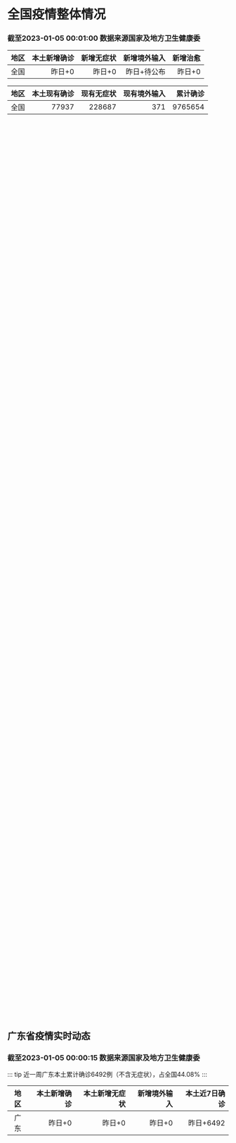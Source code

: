 
# 全国疫情整体情况
### 截至2023-01-05 00:01:00 数据来源国家及地方卫生健康委

|地区|本土新增确诊|新增无症状|新增境外输入|新增治愈|
|:--:|---:|---:|---:|---:|
|全国|昨日+0|昨日+0|昨日+待公布|昨日+0|

|地区|本土现有确诊|现有无症状|现有境外输入|累计确诊|
|:--:|---:|---:|---:|---:|
|全国|77937|228687|371|9765654|

<ChinaMap :dataList="dataList" :title="title"/>

<div id="chinaDayModify" style="width:100%;height:500px;margin-bottom:10px;"></div>
<div id="chinaAddHistoryData" style="width:100%;height:500px;margin-bottom:10px;"></div>
<div id="chinaNowHistoryData" style="width:100%;height:500px;margin-bottom:10px;"></div>
<div id="chinaTotalHistoryData" style="width:100%;height:500px;margin-bottom:10px;"></div>


## 广东省疫情实时动态
### 截至2023-01-05 00:00:15 数据来源国家及地方卫生健康委

::: tip 近一周广东本土累计确诊6492例（不含无症状），占全国44.08%
:::

|地区|本土新增确诊|本土新增无症状|新增境外输入|本土近7日确诊|
|:--:|---:|---:|---:|---:|
|广东|昨日+0|昨日+0|昨日+0|昨日+6492|

<div id="guangdongModify" style="width:100%;height:500px;margin-bottom:10px;"></div>
<div id="guangdongTotalHistory" style="width:100%;height:500px;margin-bottom:10px;"></div>
<div id="guangzhouModifyHistory" style="width:100%;height:500px;margin-bottom:10px;"></div>


<script>
import * as echarts from 'echarts'
export default {
  data(){
    return {
      title: '新增本土确诊',
      dataList: [{name: '台湾', value: 0, addList: []},{name: '香港', value: 0, addList: []},{name: '广东', value: 0, addList: []},{name: '湖北', value: 0, addList: []},{name: '上海', value: 0, addList: []},{name: '吉林', value: 0, addList: []},{name: '四川', value: 0, addList: []},{name: '重庆', value: 0, addList: []},{name: '福建', value: 0, addList: []},{name: '海南', value: 0, addList: []},{name: '河南', value: 0, addList: []},{name: '北京', value: 0, addList: []},{name: '内蒙古', value: 0, addList: []},{name: '云南', value: 0, addList: []},{name: '浙江', value: 0, addList: []},{name: '陕西', value: 0, addList: []},{name: '黑龙江', value: 0, addList: []},{name: '山西', value: 0, addList: []},{name: '山东', value: 0, addList: []},{name: '湖南', value: 0, addList: []},{name: '江苏', value: 0, addList: []},{name: '广西', value: 0, addList: []},{name: '天津', value: 0, addList: []},{name: '辽宁', value: 0, addList: []},{name: '河北', value: 0, addList: []},{name: '澳门', value: 0, addList: []},{name: '新疆', value: 0, addList: []},{name: '江西', value: 0, addList: []},{name: '贵州', value: 0, addList: []},{name: '安徽', value: 0, addList: []},{name: '甘肃', value: 0, addList: []},{name: '西藏', value: 0, addList: []},{name: '青海', value: 0, addList: []},{name: '宁夏', value: 0, addList: []},{name: '南海诸岛', value: 0, addList: []}]
    }
  },
  mounted () {
    const themeObj = {"color":["#2ec7c9","#b6a2de","#5ab1ef","#ffb980","#d87a80","#8d98b3","#e5cf0d","#97b552","#95706d","#dc69aa","#07a2a4","#9a7fd1","#588dd5","#f5994e","#c05050","#59678c","#c9ab00","#7eb00a","#6f5553","#c14089"],"backgroundColor":"rgba(0,0,0,0)","textStyle":{},"title":{"textStyle":{"color":"#008acd"},"subtextStyle":{"color":"#aaaaaa"}},"line":{"itemStyle":{"borderWidth":1},"lineStyle":{"width":2},"symbolSize":3,"symbol":"emptyCircle","smooth":true},"radar":{"itemStyle":{"borderWidth":1},"lineStyle":{"width":2},"symbolSize":3,"symbol":"emptyCircle","smooth":true},"bar":{"itemStyle":{"barBorderWidth":0,"barBorderColor":"#ccc"}},"pie":{"itemStyle":{"borderWidth":0,"borderColor":"#ccc"}},"scatter":{"itemStyle":{"borderWidth":0,"borderColor":"#ccc"}},"boxplot":{"itemStyle":{"borderWidth":0,"borderColor":"#ccc"}},"parallel":{"itemStyle":{"borderWidth":0,"borderColor":"#ccc"}},"sankey":{"itemStyle":{"borderWidth":0,"borderColor":"#ccc"}},"funnel":{"itemStyle":{"borderWidth":0,"borderColor":"#ccc"}},"gauge":{"itemStyle":{"borderWidth":0,"borderColor":"#ccc"}},"candlestick":{"itemStyle":{"color":"#d87a80","color0":"#2ec7c9","borderColor":"#d87a80","borderColor0":"#2ec7c9","borderWidth":1}},"graph":{"itemStyle":{"borderWidth":0,"borderColor":"#ccc"},"lineStyle":{"width":1,"color":"#aaaaaa"},"symbolSize":3,"symbol":"emptyCircle","smooth":true,"color":["#2ec7c9","#b6a2de","#5ab1ef","#ffb980","#d87a80","#8d98b3","#e5cf0d","#97b552","#95706d","#dc69aa","#07a2a4","#9a7fd1","#588dd5","#f5994e","#c05050","#59678c","#c9ab00","#7eb00a","#6f5553","#c14089"],"label":{"color":"#eeeeee"}},"map":{"itemStyle":{"areaColor":"#dddddd","borderColor":"#eeeeee","borderWidth":0.5},"label":{"color":"#d87a80"},"emphasis":{"itemStyle":{"areaColor":"rgba(254,153,78,1)","borderColor":"#444","borderWidth":1},"label":{"color":"rgb(100,0,0)"}}},"geo":{"itemStyle":{"areaColor":"#dddddd","borderColor":"#eeeeee","borderWidth":0.5},"label":{"color":"#d87a80"},"emphasis":{"itemStyle":{"areaColor":"rgba(254,153,78,1)","borderColor":"#444","borderWidth":1},"label":{"color":"rgb(100,0,0)"}}},"categoryAxis":{"axisLine":{"show":true,"lineStyle":{"color":"#008acd"}},"axisTick":{"show":true,"lineStyle":{"color":"#333"}},"axisLabel":{"show":true,"color":"#333"},"splitLine":{"show":false,"lineStyle":{"color":["#eee"]}},"splitArea":{"show":false,"areaStyle":{"color":["rgba(250,250,250,0.3)","rgba(200,200,200,0.3)"]}}},"valueAxis":{"axisLine":{"show":true,"lineStyle":{"color":"#008acd"}},"axisTick":{"show":true,"lineStyle":{"color":"#333"}},"axisLabel":{"show":true,"color":"#333"},"splitLine":{"show":true,"lineStyle":{"color":["#eee"]}},"splitArea":{"show":true,"areaStyle":{"color":["rgba(250,250,250,0.3)","rgba(200,200,200,0.3)"]}}},"logAxis":{"axisLine":{"show":true,"lineStyle":{"color":"#008acd"}},"axisTick":{"show":true,"lineStyle":{"color":"#333"}},"axisLabel":{"show":true,"color":"#333"},"splitLine":{"show":true,"lineStyle":{"color":["#eee"]}},"splitArea":{"show":true,"areaStyle":{"color":["rgba(250,250,250,0.3)","rgba(200,200,200,0.3)"]}}},"timeAxis":{"axisLine":{"show":true,"lineStyle":{"color":"#008acd"}},"axisTick":{"show":true,"lineStyle":{"color":"#333"}},"axisLabel":{"show":true,"color":"#333"},"splitLine":{"show":true,"lineStyle":{"color":["#eee"]}},"splitArea":{"show":false,"areaStyle":{"color":["rgba(250,250,250,0.3)","rgba(200,200,200,0.3)"]}}},"toolbox":{"iconStyle":{"borderColor":"#2ec7c9"},"emphasis":{"iconStyle":{"borderColor":"#18a4a6"}}},"legend":{"textStyle":{"color":"#333333"}},"tooltip":{"axisPointer":{"lineStyle":{"color":"#008acd","width":"1"},"crossStyle":{"color":"#008acd","width":"1"}}},"timeline":{"lineStyle":{"color":"#008acd","width":1},"itemStyle":{"color":"#008acd","borderWidth":1},"controlStyle":{"color":"#008acd","borderColor":"#008acd","borderWidth":0.5},"checkpointStyle":{"color":"#2ec7c9","borderColor":"#2ec7c9"},"label":{"color":"#008acd"},"emphasis":{"itemStyle":{"color":"#a9334c"},"controlStyle":{"color":"#008acd","borderColor":"#008acd","borderWidth":0.5},"label":{"color":"#008acd"}}},"visualMap":{"color":["#5ab1ef","#e0ffff"]},"dataZoom":{"backgroundColor":"rgba(47,69,84,0)","dataBackgroundColor":"#efefff","fillerColor":"rgba(182,162,222,0.2)","handleColor":"#008acd","handleSize":"100%","textStyle":{"color":"#333333"}},"markPoint":{"label":{"color":"#eeeeee"},"emphasis":{"label":{"color":"#eeeeee"}}}}

    echarts.registerTheme('dark', (themeObj))

    this.chartChDay = echarts.init(document.getElementById("chinaDayModify"), "dark")
,this.chartChAdd = echarts.init(document.getElementById("chinaAddHistoryData"), "dark")
,this.chartChNow = echarts.init(document.getElementById("chinaNowHistoryData"), "dark")
,this.chartChTotal = echarts.init(document.getElementById("chinaTotalHistoryData"), "dark")
,this.chartGdMod = echarts.init(document.getElementById("guangdongModify"), "dark")
,this.chartGdTotal = echarts.init(document.getElementById("guangdongTotalHistory"), "dark")
,this.chartGzMod = echarts.init(document.getElementById("guangzhouModifyHistory"), "dark")


    const option_gd_mod = {
      title: {
        text: '广东疫情新增趋势（人）'
      },
      tooltip: {
        trigger: 'axis',
        axisPointer: {
          type: 'cross',
          label: {
            backgroundColor: '#6a7985'
          }
        }
      },
      legend: {
        top: 20,
        data: [{name: '本土新增确诊',icon: 'rect'}, {name: '本土新增无症状',icon: 'rect'},{name: '新增境外输入',icon: 'rect'}]
      },
      grid: {
        left: '3%',
        right: '4%',
        bottom: '3%',
        containLabel: true
      },
      toolbox: {
        feature: {
          saveAsImage: {}
        }
      },
      xAxis: {
        type: 'category',
        boundaryGap: false,
        data: []
      },
      yAxis: {
        type: 'value'
      },
      series: [
        {
          name: '本土新增确诊',
          type: 'line',
          areaStyle: {},
          emphasis: {
            focus: 'series'
          },
          data: []
        },
        {
          name: '本土新增无症状',
          type: 'line',
          areaStyle: {},
          emphasis: {
            focus: 'series'
          },
          data: []
        },
        {
          name: '新增境外输入',
          type: 'line',
          areaStyle: {},
          emphasis: {
            focus: 'series'
          },
          data: []
        }
      ]
    };

    const option_gd_total = {
      title: {
        text: '广东疫情概览（人）'
      },
      tooltip: {
        trigger: 'axis',
        axisPointer: {
          type: 'cross',
          label: {
            backgroundColor: '#6a7985'
          }
        }
      },
      legend: {
        top: 20,
        data: [{name: '累计确诊',icon: 'rect'},{name: '累计治愈',icon: 'rect'}]
      },
      grid: {
        left: '3%',
        right: '4%',
        bottom: '3%',
        containLabel: true
      },
      toolbox: {
        feature: {
          saveAsImage: {}
        }
      },
      xAxis: {
        type: 'category',
        boundaryGap: false,
        data: ["01.29","01.30","01.31","02.01","02.02","02.03","02.04","02.05","02.06","02.07","02.08","02.09","02.10","02.11","02.12","02.13","02.14","02.15","02.16","02.17","02.18","02.19","02.20","02.21","02.22","02.23","02.24","02.25","02.26","02.27","02.28","03.01","03.02","03.03","03.04","03.05","03.06","03.07","03.08","03.09","03.10","03.11","03.12","03.13","03.14","03.15","03.16","03.17","03.18","03.19","03.20","03.21","03.22","03.23","03.24","03.25","03.26","03.27","03.28",]
      },
      yAxis: {
        type: 'value'
      },
      series: [
        {
          name: '累计确诊',
          type: 'line',
          areaStyle: {},
          emphasis: {
            focus: 'series'
          },
          data: [84287,84287,84287,84287,84287,84287,84287,84287,84287,84287,84287,84287,84287,84287,84287,84287,84287,84287,84287,84287,84287,84287,84287,84287,84287,84287,84287,84287,84287,84287,84287,84287,84287,84287,84287,84287,84287,84287,84287,84287,84287,84287,84287,84287,84287,84287,84287,84287,84287,84287,84287,84287,84287,84287,84287,84287,84287,84287,84287,]
        },
        {
          name: '累计治愈',
          type: 'line',
          areaStyle: {},
          emphasis: {
            focus: 'series'
          },
          data: [51366,51366,51366,51366,51366,51366,51366,51366,51366,51366,51366,51366,51366,51366,51366,51366,51366,51366,51366,51366,51366,51366,51366,51366,51366,51366,51366,51366,51366,51366,51366,51366,51366,51366,51366,51366,51366,51366,51366,51366,51366,51366,51366,51366,51366,51366,51366,51366,51366,51366,51366,51366,51366,51366,51366,51366,51366,51366,51366,]
        }
      ]
    };

    const option_gz_mod = {
      title: {
        text: '广州疫情新增趋势（人）'
      },
      tooltip: {
        trigger: 'axis',
        axisPointer: {
          type: 'cross',
          label: {
            backgroundColor: '#6a7985'
          }
        }
      },
      legend: {
        top: 20,
        data: [{name: '本土新增确诊',icon: 'rect'},{name: '本土新增无症状',icon: 'rect'}]
      },
      grid: {
        left: '3%',
        right: '4%',
        bottom: '3%',
        containLabel: true
      },
      toolbox: {
        feature: {
          saveAsImage: {}
        }
      },
      xAxis: {
        type: 'category',
        boundaryGap: false,
        data: []
      },
      yAxis: {
        type: 'value'
      },
      series: [
        {
          name: '本土新增确诊',
          type: 'line',
          areaStyle: {},
          emphasis: {
            focus: 'series'
          },
          data: []
        },
        {
          name: '本土新增无症状',
          type: 'line',
          areaStyle: {},
          emphasis: {
            focus: 'series'
          },
          data: []
        }
      ]
    };

    const option_ch_day  = {
      series: [
        {
          type: 'treemap',
          data: [
            {
              name: '本土新增确诊昨日+0',
              value: 1,
            },
            {
              name: '新增无症状昨日+0',
              value: 1,
            },
            {
              name: '新增境外输入昨日+待公布',
              value: 1,
            },
            {
              name: '新增治愈昨日+0',
              value: 1,
            },
          ]
        }
      ]
    };

    const option_ch_add = {
      title: {
        text: '新增疫情整体走势'
      },
      tooltip: {
        trigger: 'axis',
        axisPointer: {
          type: 'cross',
          label: {
            backgroundColor: '#6a7985'
          }
        }
      },
      legend: {
        top: 20,
        data: [{name: '本土确诊',icon: 'rect'}, {name: '无症状感染',icon: 'rect'},{name: '新增境外输入',icon: 'rect'}]
      },
      grid: {
        left: '3%',
        right: '4%',
        bottom: '3%',
        containLabel: true
      },
      toolbox: {
        feature: {
          saveAsImage: {}
        }
      },
      xAxis: {
        type: 'category',
        boundaryGap: false,
        data: []
      },
      yAxis: {
        type: 'value'
      },
      series: [
        {
          name: '本土确诊',
          type: 'line',
          areaStyle: {},
          emphasis: {
            focus: 'series'
          },
          data: []
        },
        {
          name: '无症状感染',
          type: 'line',
          areaStyle: {},
          emphasis: {
            focus: 'series'
          },
          data: []
        },
        {
          name: '新增境外输入',
          type: 'line',
          areaStyle: {},
          emphasis: {
            focus: 'series'
          },
          data: []
        }
      ]
    };

    const option_ch_now = {
      title: {
        text: '现有疫情整体走势'
      },
      tooltip: {
        trigger: 'axis',
        axisPointer: {
          type: 'cross',
          label: {
            backgroundColor: '#6a7985'
          }
        }
      },
      legend: {
        top: 20,
        data: [{name: '本土确诊',icon: 'rect'}, {name: '无症状感染',icon: 'rect'},{name: '新增境外输入',icon: 'rect'}]
      },
      grid: {
        left: '3%',
        right: '4%',
        bottom: '3%',
        containLabel: true
      },
      toolbox: {
        feature: {
          saveAsImage: {}
        }
      },
      xAxis: {
        type: 'category',
        boundaryGap: false,
        data: ["01.29","01.30","01.31","02.01","02.02","02.03","02.04","02.05","02.06","02.07","02.08","02.09","02.10","02.11","02.12","02.13","02.14","02.15","02.16","02.17","02.18","02.19","02.20","02.21","02.22","02.23","02.24","02.25","02.26","02.27","02.28","03.01","03.02","03.03","03.04","03.05","03.06","03.07","03.08","03.09","03.10","03.11","03.12","03.13","03.14","03.15","03.16","03.17","03.18","03.19","03.20","03.21","03.22","03.23","03.24","03.25","03.26","03.27","03.28",]
      },
      yAxis: {
        type: 'value'
      },
      series: [
        {
          name: '本土确诊',
          type: 'line',
          areaStyle: {},
          emphasis: {
            focus: 'series'
          },
          data: [77937,77937,77937,77937,77937,77937,77937,77937,77937,77937,77937,77937,77937,77937,77937,77937,77937,77937,77937,77937,77937,77937,77937,77937,77937,77937,77937,77937,77937,77937,77937,77937,77937,77937,77937,77937,77937,77937,77937,77937,77937,77937,77937,77937,77937,77937,77937,77937,77937,77937,77937,77937,77937,77937,77937,77937,77937,77937,77937,]
        },
        {
          name: '无症状感染',
          type: 'line',
          areaStyle: {},
          emphasis: {
            focus: 'series'
          },
          data: [371,371,371,371,371,371,371,371,371,371,371,371,371,371,371,371,371,371,371,371,371,371,371,371,371,371,371,371,371,371,371,371,371,371,371,371,371,371,371,371,371,371,371,371,371,371,371,371,371,371,371,371,371,371,371,371,371,371,371,]
        },
        {
          name: '新增境外输入',
          type: 'line',
          areaStyle: {},
          emphasis: {
            focus: 'series'
          },
          data: [228687,228687,228687,228687,228687,228687,228687,228687,228687,228687,228687,228687,228687,228687,228687,228687,228687,228687,228687,228687,228687,228687,228687,228687,228687,228687,228687,228687,228687,228687,228687,228687,228687,228687,228687,228687,228687,228687,228687,228687,228687,228687,228687,228687,228687,228687,228687,228687,228687,228687,228687,228687,228687,228687,228687,228687,228687,228687,228687,]
        }
      ]
    };

    const option_ch_total = {
      title: {
        text: '累计疫情整体走势'
      },
      tooltip: {
        trigger: 'axis',
        axisPointer: {
          type: 'cross',
          label: {
            backgroundColor: '#6a7985'
          }
        }
      },
      legend: {
        top: 20,
        data: [{name: '确诊(含港澳台)', con: 'rect'}, {name: '死亡(含港澳台)',icon: 'rect'}]
      },
      grid: {
        left: '3%',
        right: '4%',
        bottom: '3%',
        containLabel: true
      },
      toolbox: {
        feature: {
          saveAsImage: {}
        }
      },
      xAxis: {
        type: 'category',
        boundaryGap: false,
        data: ["01.29","01.30","01.31","02.01","02.02","02.03","02.04","02.05","02.06","02.07","02.08","02.09","02.10","02.11","02.12","02.13","02.14","02.15","02.16","02.17","02.18","02.19","02.20","02.21","02.22","02.23","02.24","02.25","02.26","02.27","02.28","03.01","03.02","03.03","03.04","03.05","03.06","03.07","03.08","03.09","03.10","03.11","03.12","03.13","03.14","03.15","03.16","03.17","03.18","03.19","03.20","03.21","03.22","03.23","03.24","03.25","03.26","03.27","03.28",]
      },
      yAxis: {
        type: 'value'
      },
      series: [
        {
          name: '确诊(含港澳台)',
          type: 'line',
          areaStyle: {},
          emphasis: {
            focus: 'series'
          },
          data: [9765654,9765654,9765654,9765654,9765654,9765654,9765654,9765654,9765654,9765654,9765654,9765654,9765654,9765654,9765654,9765654,9765654,9765654,9765654,9765654,9765654,9765654,9765654,9765654,9765654,9765654,9765654,9765654,9765654,9765654,9765654,9765654,9765654,9765654,9765654,9765654,9765654,9765654,9765654,9765654,9765654,9765654,9765654,9765654,9765654,9765654,9765654,9765654,9765654,9765654,9765654,9765654,9765654,9765654,9765654,9765654,9765654,9765654,9765654,]
        },
        {
          name: '死亡(含港澳台)',
          type: 'line',
          areaStyle: {},
          emphasis: {
            focus: 'series'
          },
          data: [28939,28939,28939,28939,28939,28939,28939,28939,28939,28939,28939,28939,28939,28939,28939,28939,28939,28939,28939,28939,28939,28939,28939,28939,28939,28939,28939,28939,28939,28939,28939,28939,28939,28939,28939,28939,28939,28939,28939,28939,28939,28939,28939,28939,28939,28939,28939,28939,28939,28939,28939,28939,28939,28939,28939,28939,28939,28939,28939,]
        }
      ]
    };

    this.chartGdMod.setOption(option_gd_mod);
    this.chartGdTotal.setOption(option_gd_total);
    this.chartGzMod.setOption(option_gz_mod);
    this.chartChDay.setOption(option_ch_day);
    this.chartChAdd.setOption(option_ch_add);
    this.chartChNow.setOption(option_ch_now);
    this.chartChTotal.setOption(option_ch_total);

    window.onresize = () => {
      this.chartGdMod.resize()
      this.chartGdTotal.resize()
      this.chartGzMod.resize()
      this.chartChDay.resize()
      this.chartChAdd.resize()
      this.chartChNow.resize()
      this.chartChTotal.resize()
    }
  }
}
</script>

## 广东省各地区疫情情况

::: danger 0个中高风险地区
:::

|地区|本土新增确诊|本土新增无症状|本土近7日确诊|中高风险地区|
|:--:|---:|---:|---:|---:|
|广州|0|0|+3023|0|
|汕头|0|0|+514|0|
|深圳|0|0|+480|0|
|云浮|0|0|+320|0|
|惠州|0|0|+302|0|
|佛山|0|0|+258|0|
|潮州|0|0|+253|0|
|中山|0|0|+210|0|
|珠海|0|0|+207|0|
|阳江|0|0|+195|0|
|湛江|0|0|+139|0|
|茂名|0|0|+120|0|
|江门|0|0|+111|0|
|肇庆|0|0|+69|0|
|梅州|0|0|+62|0|
|韶关|0|0|+61|0|
|汕尾|0|0|+55|0|
|清远|0|0|+43|0|
|东莞|0|0|+35|0|
|河源|0|0|+19|0|
|揭阳|0|0|+16|0|
|未公布来源|0|0|0|0|


## 广东疫情热点动态

  
### 03-29 09:18
::: tip 阳性！广东一地报告1例H3N8禽流感病例
根据广东省疾病预防控制中心消息，广东省中山市报告1例H3N8病例，病例为女性，56岁，既往有多发性骨髓瘤等基础病史，发病前有活禽暴露史，家周边有野禽活动史。中国疾控中心对病例标本复核检测，结果为H3N...

都市快报橙柿互动

[阅读全文](https://view.inews.qq.com/a/20230329A00KZI00?uid=101705948131&chlid=_qqnews_custom_search_pictext#)
:::

### 03-29 09:17
::: tip 深圳首个闲置核酸采样亭“转岗”暖蜂驿站
近日，西乡街道流塘社区把闲置的核酸采样亭进行改造升级，变身为供环卫工人、快递小哥休息歇脚的“暖蜂驿站”。升级后的小亭子被收拾得干净明亮，曾经的操作台被改造成了小桌，亭内空调、微波炉、冰箱等电器和生活设...

南方都市报

[阅读全文](https://view.inews.qq.com/a/20230328A04UVM00?&chlid=mine_subscribe&uid=101705948131#)
:::

### 03-28 16:51
::: tip 首批23家医疗机构加入！广州市成立传染病救治专科联盟
文/羊城晚报全媒体记者 张华 通讯员 刘琪莎图/医院提供“参加这个联盟，对我们卫生院的医生来说，是一个十分珍贵的学习机会。”3月28日，广州市成立传染病救治专科联盟。作为牵头单位，广州医科大学附属市八...

羊城派

[阅读全文](https://h5.baike.qq.com/mobile/landing.html?docid=20230328A063OM00&isNews=1&adtag=wxjk.yqssc.yqdt)
:::

### 03-28 09:24
::: tip 首个国产新冠药停产：投入两亿美元研发却只卖出5000万元
 （观察者网讯）3月24日，港股上市公司腾盛博药（股票代码：2137.HK）发布2022年度全年财务业绩及公司最新进展。其中提到，腾盛博药已决定结束新冠中和抗体安巴韦单抗和罗米司韦单抗联合疗法项目，并...

观察者网

[阅读全文](https://h5.baike.qq.com/mobile/landing.html?docid=20230328A01K4J00&isNews=1&adtag=wxjk.yqssc.yqdt)
:::

### 03-28 09:22
::: tip 广东卫健委公布今年2月全省报告传染病疫情
2023年2月（2023年2月1日0时至2月28日24时），除新型冠状病毒感染外，全省共报告甲、乙类传染病发病34409例，死亡152例。...

二三里资讯

[阅读全文](https://view.inews.qq.com/a/20230327A02YZ500?uid=101705948131&chlid=_qqnews_custom_search_pictext#)
:::

### 03-27 09:28
::: tip 此地已发现输入病例，广东曾发布提醒
气候舒适
且入境政策友好的东南亚
成为了热门出境游目的地
但随着气温回升
当地蚊虫等病媒生物也进入了活跃期
据莆田疾控
近日，福建莆田
已发现境外输入登革热病例...

羊城晚报

[阅读全文](https://view.inews.qq.com/a/20230326A05Q6R00?&chlid=mine_subscribe&uid=100188415180#)
:::

### 03-26 09:16
::: tip 广东省首个新冠病毒感染治疗口服化学药物获批上市
人民网广州3月25日电 (周睿)据广东省药品监督管理局官方微信消息，3月23日，广东众生睿创生物科技有限公司(以下简称“众生睿创”)研发的新冠病毒感染治疗药物来瑞特韦片(商品名称：乐睿灵)获得国家药监...

金台资讯

[阅读全文](https://view.inews.qq.com/a/20230325A0286I00?uid=101705948131&chlid=_qqnews_custom_search_pictext#)
:::

### 03-25 21:59
::: tip 张文宏广州发声：疫情已经结束，世界需要团结
海报新闻记者 张玉升 广州南沙报道——所有的抗疫都是为了今天大家可以在一起自由的交流，没有障碍，不用再戴口罩。——我极少参加这样一个非学术性的会议，而是纯粹出于文化的交流。——未来的世界具备太多的不确...

大小新闻

[阅读全文](https://h5.baike.qq.com/mobile/landing.html?docid=20230325A07KST00&isNews=1&adtag=wxjk.yqssc.yqdt)
:::

### 03-25 16:58
::: tip 张文宏广州发声：疫情已经结束，世界需要团结
    海报新闻记者张玉升广州南沙报道  ——所有的抗疫都是为了今天大家可以在一起自由的交流，没有障碍，不用再戴口罩。  ——我极少参加这样一个非学术性的会议，而是纯粹出于文化的交流。  ——未来的世...

极目新闻

[阅读全文](https://h5.baike.qq.com/mobile/landing.html?docid=20230325A04W9J00&isNews=1&adtag=wxjk.yqssc.yqdt)
:::

### 03-25 09:33
::: tip 去年广东新增4万余例！关于肺结核防治，专家提醒
“近年来，广东结核病的发病逐年下降，治疗的成功率也很高。”今年3月24日是第28个“世界防治结核病日”，今年我国的主题是“你我共同努力 终结结核流行”。广州市胸科医院耐多药病区主任冯治宇告诉记者：“结...

羊城晚报

[阅读全文](https://view.inews.qq.com/a/20230324A04TY300?uid=100188415180&chlid=_qqnews_custom_search_pictext#)
:::


## 广州疫情热点动态

  
### 03-29 09:18
::: tip 阳性！广东一地报告1例H3N8禽流感病例
根据广东省疾病预防控制中心消息，广东省中山市报告1例H3N8病例，病例为女性，56岁，既往有多发性骨髓瘤等基础病史，发病前有活禽暴露史，家周边有野禽活动史。中国疾控中心对病例标本复核检测，结果为H3N...

都市快报橙柿互动

[阅读全文](https://view.inews.qq.com/a/20230329A00KZI00?uid=101705948131&chlid=_qqnews_custom_search_pictext#)
:::

### 03-29 09:17
::: tip 深圳首个闲置核酸采样亭“转岗”暖蜂驿站
近日，西乡街道流塘社区把闲置的核酸采样亭进行改造升级，变身为供环卫工人、快递小哥休息歇脚的“暖蜂驿站”。升级后的小亭子被收拾得干净明亮，曾经的操作台被改造成了小桌，亭内空调、微波炉、冰箱等电器和生活设...

南方都市报

[阅读全文](https://view.inews.qq.com/a/20230328A04UVM00?&chlid=mine_subscribe&uid=101705948131#)
:::

### 03-28 16:51
::: tip 首批23家医疗机构加入！广州市成立传染病救治专科联盟
文/羊城晚报全媒体记者 张华 通讯员 刘琪莎图/医院提供“参加这个联盟，对我们卫生院的医生来说，是一个十分珍贵的学习机会。”3月28日，广州市成立传染病救治专科联盟。作为牵头单位，广州医科大学附属市八...

羊城派

[阅读全文](https://h5.baike.qq.com/mobile/landing.html?docid=20230328A063OM00&isNews=1&adtag=wxjk.yqssc.yqdt)
:::

### 03-28 09:24
::: tip 首个国产新冠药停产：投入两亿美元研发却只卖出5000万元
 （观察者网讯）3月24日，港股上市公司腾盛博药（股票代码：2137.HK）发布2022年度全年财务业绩及公司最新进展。其中提到，腾盛博药已决定结束新冠中和抗体安巴韦单抗和罗米司韦单抗联合疗法项目，并...

观察者网

[阅读全文](https://h5.baike.qq.com/mobile/landing.html?docid=20230328A01K4J00&isNews=1&adtag=wxjk.yqssc.yqdt)
:::

### 03-28 09:22
::: tip 广东卫健委公布今年2月全省报告传染病疫情
2023年2月（2023年2月1日0时至2月28日24时），除新型冠状病毒感染外，全省共报告甲、乙类传染病发病34409例，死亡152例。...

二三里资讯

[阅读全文](https://view.inews.qq.com/a/20230327A02YZ500?uid=101705948131&chlid=_qqnews_custom_search_pictext#)
:::

### 03-27 09:28
::: tip 此地已发现输入病例，广东曾发布提醒
气候舒适
且入境政策友好的东南亚
成为了热门出境游目的地
但随着气温回升
当地蚊虫等病媒生物也进入了活跃期
据莆田疾控
近日，福建莆田
已发现境外输入登革热病例...

羊城晚报

[阅读全文](https://view.inews.qq.com/a/20230326A05Q6R00?&chlid=mine_subscribe&uid=100188415180#)
:::

### 03-26 09:16
::: tip 广东省首个新冠病毒感染治疗口服化学药物获批上市
人民网广州3月25日电 (周睿)据广东省药品监督管理局官方微信消息，3月23日，广东众生睿创生物科技有限公司(以下简称“众生睿创”)研发的新冠病毒感染治疗药物来瑞特韦片(商品名称：乐睿灵)获得国家药监...

金台资讯

[阅读全文](https://view.inews.qq.com/a/20230325A0286I00?uid=101705948131&chlid=_qqnews_custom_search_pictext#)
:::

### 03-25 21:59
::: tip 张文宏广州发声：疫情已经结束，世界需要团结
海报新闻记者 张玉升 广州南沙报道——所有的抗疫都是为了今天大家可以在一起自由的交流，没有障碍，不用再戴口罩。——我极少参加这样一个非学术性的会议，而是纯粹出于文化的交流。——未来的世界具备太多的不确...

大小新闻

[阅读全文](https://h5.baike.qq.com/mobile/landing.html?docid=20230325A07KST00&isNews=1&adtag=wxjk.yqssc.yqdt)
:::

### 03-25 16:58
::: tip 张文宏广州发声：疫情已经结束，世界需要团结
    海报新闻记者张玉升广州南沙报道  ——所有的抗疫都是为了今天大家可以在一起自由的交流，没有障碍，不用再戴口罩。  ——我极少参加这样一个非学术性的会议，而是纯粹出于文化的交流。  ——未来的世...

极目新闻

[阅读全文](https://h5.baike.qq.com/mobile/landing.html?docid=20230325A04W9J00&isNews=1&adtag=wxjk.yqssc.yqdt)
:::

### 03-25 09:33
::: tip 去年广东新增4万余例！关于肺结核防治，专家提醒
“近年来，广东结核病的发病逐年下降，治疗的成功率也很高。”今年3月24日是第28个“世界防治结核病日”，今年我国的主题是“你我共同努力 终结结核流行”。广州市胸科医院耐多药病区主任冯治宇告诉记者：“结...

羊城晚报

[阅读全文](https://view.inews.qq.com/a/20230324A04TY300?uid=100188415180&chlid=_qqnews_custom_search_pictext#)
:::

